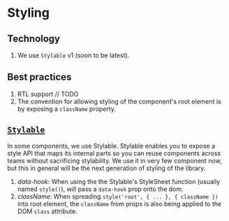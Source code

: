 # Styling

## Technology
1. We use `Stylable` v1 (soon to be latest).

## Best practices
1. RTL support // TODO
1. The convention for allowing styling of the component's root element is by exposing a `className` property.

## [`Stylable`](https://wixplosives.github.io/stylable-v1-docs/)

In some components, we use Stylable. Stylable enables you to expose a style API that maps its internal parts so you can reuse components across teams without sacrificing stylability.
We use it in very few component now, but this in general will be the next generation of styling of the library.

1. *data-hook*: When using the the Stylable's StyleSheet function (usually named `style()`), will pass a `data-hook` prop onto the dom.
1. *className*: When spreading `style('root', { ... }, { className })` into root element, the `className` from props is also being applied to the DOM `class` attribute.

